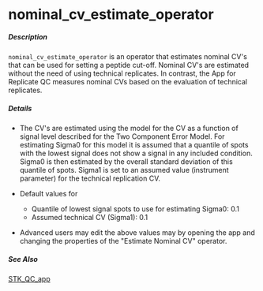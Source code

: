 # nominal_cv_estimate_operator

##### Description

`nominal_cv_estimate_operator` is an operator that estimates nominal CV's that can be used for setting a peptide cut-off. 
Nominal CV's are estimated without the need of using technical replicates. In contrast, the App for Replicate QC measures nominal CVs based on the evaluation of technical replicates.

##### Details

* The CV's are estimated using the model for the CV as a function of signal level described for the Two Component Error Model. For estimating Sigma0 for this model
it is assumed that a quantile of spots with the lowest signal does not show a signal in any included condition. Sigma0 is then estimated by the overall standard deviation of this quantile of spots. Sigma1 is set to an assumed value (instrument parameter) for the technical replication CV.

* Default values for
   - Quantile of lowest signal spots to use for estimating Sigma0: 0.1
   - Assumed technical CV (Sigma1): 0.1
  
* Advanced users may edit the above values may by opening the app and changing the properties of the "Estimate Nominal CV" operator.

##### See Also

[STK_QC_app](https://github.com/tercen/STK_QC_app)